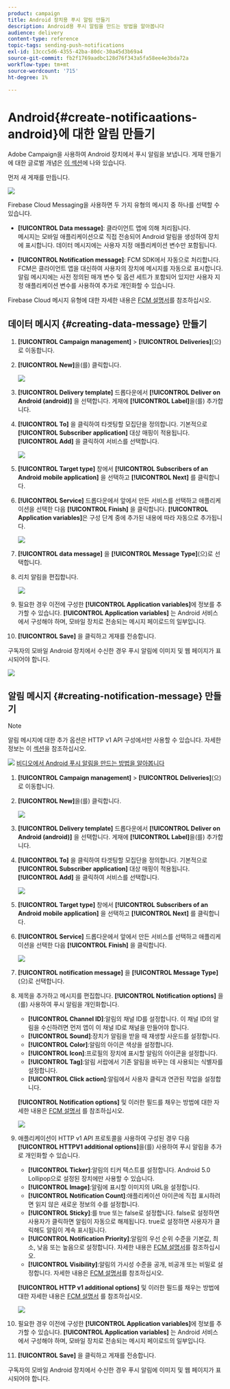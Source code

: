 ```yaml
---
product: campaign
title: Android 장치용 푸시 알림 만들기
description: Android용 푸시 알림을 만드는 방법을 알아봅니다
audience: delivery
content-type: reference
topic-tags: sending-push-notifications
exl-id: 13ccc5d6-4355-42ba-80dc-30a45d3b69a4
source-git-commit: fb2f1769aadbc128d76f343a5fa58ee4e3bda72a
workflow-type: tm+mt
source-wordcount: '715'
ht-degree: 1%

---
```


# Android{#create-notificaations-android}에 대한 알림 만들기

Adobe Campaign을 사용하여 Android 장치에서 푸시 알림을 보냅니다. 게재 만들기에 대한 글로벌 개념은 [이 섹션](../../delivery/using/steps-about-delivery-creation-steps.md)에 나와 있습니다.

먼저 새 게재를 만듭니다.

![](assets/nmac_delivery_1.png)

Firebase Cloud Messaging을 사용하면 두 가지 유형의 메시지 중 하나를 선택할 수 있습니다.

* **[!UICONTROL Data message]**: 클라이언트 앱에 의해 처리됩니다.
   <br>메시지는 모바일 애플리케이션으로 직접 전송되어 Android 알림을 생성하여 장치에 표시합니다. 데이터 메시지에는 사용자 지정 애플리케이션 변수만 포함됩니다.

* **[!UICONTROL Notification message]**: FCM SDK에서 자동으로 처리합니다.
   <br> FCM은 클라이언트 앱을 대신하여 사용자의 장치에 메시지를 자동으로 표시합니다. 알림 메시지에는 사전 정의된 매개 변수 및 옵션 세트가 포함되어 있지만 사용자 지정 애플리케이션 변수를 사용하여 추가로 개인화할 수 있습니다.

Firebase Cloud 메시지 유형에 대한 자세한 내용은 [FCM 설명서](https://firebase.google.com/docs/cloud-messaging/concept-options#notifications_and_data_messages)를 참조하십시오.

## 데이터 메시지 {#creating-data-message} 만들기

1. **[!UICONTROL Campaign management]** > **[!UICONTROL Deliveries]**(으)로 이동합니다.

1. **[!UICONTROL New]**&#x200B;을(를) 클릭합니다.

   ![](assets/nmac_android_3.png)

1. **[!UICONTROL Delivery template]** 드롭다운에서 **[!UICONTROL Deliver on Android (android)]** 을 선택합니다. 게재에 **[!UICONTROL Label]**&#x200B;을(를) 추가합니다.

1. **[!UICONTROL To]** 을 클릭하여 타겟팅할 모집단을 정의합니다. 기본적으로 **[!UICONTROL Subscriber application]** 대상 매핑이 적용됩니다. **[!UICONTROL Add]** 을 클릭하여 서비스를 선택합니다.

   ![](assets/nmac_android_7.png)

1. **[!UICONTROL Target type]** 창에서 **[!UICONTROL Subscribers of an Android mobile application]** 을 선택하고 **[!UICONTROL Next]** 를 클릭합니다.

1. **[!UICONTROL Service]** 드롭다운에서 앞에서 만든 서비스를 선택하고 애플리케이션을 선택한 다음 **[!UICONTROL Finish]** 을 클릭합니다.
**[!UICONTROL Application variables]**&#x200B;은 구성 단계 중에 추가된 내용에 따라 자동으로 추가됩니다.

   ![](assets/nmac_android_6.png)

1. **[!UICONTROL data message]** 을 **[!UICONTROL Message Type]**(으)로 선택합니다.

1. 리치 알림을 편집합니다.

   ![](assets/nmac_android_5.png)

1. 필요한 경우 이전에 구성한 **[!UICONTROL Application variables]**&#x200B;에 정보를 추가할 수 있습니다. **[!UICONTROL Application variables]** 는 Android 서비스에서 구성해야 하며, 모바일 장치로 전송되는 메시지 페이로드의 일부입니다.

1. **[!UICONTROL Save]** 을 클릭하고 게재를 전송합니다.

구독자의 모바일 Android 장치에서 수신한 경우 푸시 알림에 이미지 및 웹 페이지가 표시되어야 합니다.

![](assets/nmac_android_4.png)

## 알림 메시지 {#creating-notification-message} 만들기

>[!NOTE]
>
>알림 메시지에 대한 추가 옵션은 HTTP v1 API 구성에서만 사용할 수 있습니다. 자세한 정보는 이 [섹션](../../delivery/using/configuring-the-mobile-application-android.md#android-service-httpv1)을 참조하십시오.

![](assets/do-not-localize/how-to-video.png) [비디오에서 Android 푸시 알림을 만드는 방법을 알아봅니다](https://experienceleague.adobe.com/docs/campaign-classic-learn/getting-started-with-push-notifications-for-android/configuring-and-sending-push-notifications.html?lang=en#additional-resources)

1. **[!UICONTROL Campaign management]** > **[!UICONTROL Deliveries]**(으)로 이동합니다.

1. **[!UICONTROL New]**&#x200B;을(를) 클릭합니다.

   ![](assets/nmac_android_3.png)

1. **[!UICONTROL Delivery template]** 드롭다운에서 **[!UICONTROL Deliver on Android (android)]** 을 선택합니다. 게재에 **[!UICONTROL Label]**&#x200B;을(를) 추가합니다.

1. **[!UICONTROL To]** 을 클릭하여 타겟팅할 모집단을 정의합니다. 기본적으로 **[!UICONTROL Subscriber application]** 대상 매핑이 적용됩니다. **[!UICONTROL Add]** 을 클릭하여 서비스를 선택합니다.

   ![](assets/nmac_android_7.png)

1. **[!UICONTROL Target type]** 창에서 **[!UICONTROL Subscribers of an Android mobile application]** 을 선택하고 **[!UICONTROL Next]** 를 클릭합니다.

1. **[!UICONTROL Service]** 드롭다운에서 앞에서 만든 서비스를 선택하고 애플리케이션을 선택한 다음 **[!UICONTROL Finish]** 을 클릭합니다.

   ![](assets/nmac_android_6.png)

1. **[!UICONTROL notification message]** 을 **[!UICONTROL Message Type]**(으)로 선택합니다.

1. 제목을 추가하고 메시지를 편집합니다. **[!UICONTROL Notification options]** 을(를) 사용하여 푸시 알림을 개인화합니다.

   * **[!UICONTROL Channel ID]**:알림의 채널 ID를 설정합니다. 이 채널 ID의 알림을 수신하려면 먼저 앱이 이 채널 ID로 채널을 만들어야 합니다.
   * **[!UICONTROL Sound]**:장치가 알림을 받을 때 재생할 사운드를 설정합니다.
   * **[!UICONTROL Color]**:알림의 아이콘 색상을 설정합니다.
   * **[!UICONTROL Icon]**:프로필의 장치에 표시할 알림의 아이콘을 설정합니다.
   * **[!UICONTROL Tag]**:알림 서랍에서 기존 알림을 바꾸는 데 사용되는 식별자를 설정합니다.
   * **[!UICONTROL Click action]**:알림에서 사용자 클릭과 연관된 작업을 설정합니다.

   **[!UICONTROL Notification options]** 및 이러한 필드를 채우는 방법에 대한 자세한 내용은 [FCM 설명서](https://firebase.google.com/docs/reference/fcm/rest/v1/projects.messages#androidnotification) 를 참조하십시오.

   ![](assets/nmac_android_8.png)

1. 애플리케이션이 HTTP v1 API 프로토콜을 사용하여 구성된 경우 다음 **[!UICONTROL HTTPV1 additional options]**&#x200B;을(를) 사용하여 푸시 알림을 추가로 개인화할 수 있습니다.

   * **[!UICONTROL Ticker]**:알림의 티커 텍스트를 설정합니다. Android 5.0 Lollipop으로 설정된 장치에만 사용할 수 있습니다.
   * **[!UICONTROL Image]**:알림에 표시할 이미지의 URL을 설정합니다.
   * **[!UICONTROL Notification Count]**:애플리케이션 아이콘에 직접 표시하려면 읽지 않은 새로운 정보의 수를 설정합니다.
   * **[!UICONTROL Sticky]**:를 true 또는 false로 설정합니다. false로 설정하면 사용자가 클릭하면 알림이 자동으로 해제됩니다. true로 설정하면 사용자가 클릭해도 알림이 계속 표시됩니다.
   * **[!UICONTROL Notification Priority]**:알림의 우선 순위 수준을 기본값, 최소, 낮음 또는 높음으로 설정합니다. 자세한 내용은 [FCM 설명서](https://firebase.google.com/docs/reference/fcm/rest/v1/projects.messages#NotificationPriority)를 참조하십시오.
   * **[!UICONTROL Visibility]**:알림의 가시성 수준을 공개, 비공개 또는 비밀로 설정합니다. 자세한 내용은 [FCM 설명서](https://firebase.google.com/docs/reference/fcm/rest/v1/projects.messages#visibility)를 참조하십시오.

   **[!UICONTROL HTTP v1 additional options]** 및 이러한 필드를 채우는 방법에 대한 자세한 내용은 [FCM 설명서](https://firebase.google.com/docs/reference/fcm/rest/v1/projects.messages#androidnotification) 를 참조하십시오.

   ![](assets/nmac_android_9.png)

1. 필요한 경우 이전에 구성한 **[!UICONTROL Application variables]**&#x200B;에 정보를 추가할 수 있습니다. **[!UICONTROL Application variables]** 는 Android 서비스에서 구성해야 하며, 모바일 장치로 전송되는 메시지 페이로드의 일부입니다.

1. **[!UICONTROL Save]** 을 클릭하고 게재를 전송합니다.

구독자의 모바일 Android 장치에서 수신한 경우 푸시 알림에 이미지 및 웹 페이지가 표시되어야 합니다.

